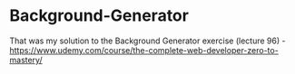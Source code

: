 # Background-Generator
That was my solution to the Background Generator exercise (lecture 96) - https://www.udemy.com/course/the-complete-web-developer-zero-to-mastery/
